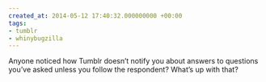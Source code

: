 ```yaml
---
created_at: 2014-05-12 17:40:32.000000000 +00:00
tags:
- tumblr
- whinybugzilla
---
```


Anyone noticed how Tumblr doesn’t notify you about answers to questions
you’ve asked unless you follow the respondent? What’s up with that?
